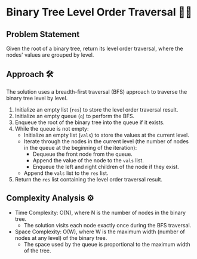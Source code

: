 # Binary Tree Level Order Traversal 🌳🚀

## Problem Statement

Given the root of a binary tree, return its level order traversal, where the nodes' values are grouped by level.

## Approach 🛠️

The solution uses a breadth-first traversal (BFS) approach to traverse the binary tree level by level.

1. Initialize an empty list (`res`) to store the level order traversal result.
2. Initialize an empty queue (`q`) to perform the BFS.
3. Enqueue the root of the binary tree into the queue if it exists.
4. While the queue is not empty:
   - Initialize an empty list (`vals`) to store the values at the current level.
   - Iterate through the nodes in the current level (the number of nodes in the queue at the beginning of the iteration):
     - Dequeue the front node from the queue.
     - Append the value of the node to the `vals` list.
     - Enqueue the left and right children of the node if they exist.
   - Append the `vals` list to the `res` list.
5. Return the `res` list containing the level order traversal result.

## Complexity Analysis ⚙️

- Time Complexity: O(N), where N is the number of nodes in the binary tree.
  - The solution visits each node exactly once during the BFS traversal.
- Space Complexity: O(W), where W is the maximum width (number of nodes at any level) of the binary tree.
  - The space used by the queue is proportional to the maximum width of the tree.
